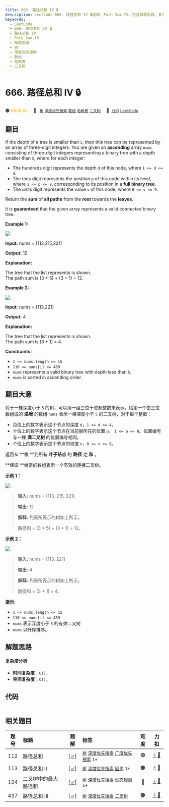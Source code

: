 ```yaml
---
title: 666. 路径总和 IV 🔒
description: LeetCode 666. 路径总和 IV 🔒题解，Path Sum IV，包含解题思路、复杂度分析以及完整的 JavaScript 代码实现。
keywords:
  - LeetCode
  - 666. 路径总和 IV 🔒
  - 路径总和 IV
  - Path Sum IV
  - 解题思路
  - 树
  - 深度优先搜索
  - 数组
  - 哈希表
  - 二叉树
---
```


# 666. 路径总和 IV 🔒

🟠 <font color=#ffb800>Medium</font>&emsp; 🔖&ensp; [`树`](/tag/tree.md) [`深度优先搜索`](/tag/depth-first-search.md) [`数组`](/tag/array.md) [`哈希表`](/tag/hash-table.md) [`二叉树`](/tag/binary-tree.md)&emsp; 🔗&ensp;[`力扣`](https://leetcode.cn/problems/path-sum-iv) [`LeetCode`](https://leetcode.com/problems/path-sum-iv)

## 题目

If the depth of a tree is smaller than `5`, then this tree can be represented
by an array of three-digit integers. You are given an **ascending** array
`nums` consisting of three-digit integers representing a binary tree with a
depth smaller than `5`, where for each integer:

  * The hundreds digit represents the depth `d` of this node, where `1 <= d <= 4`.
  * The tens digit represents the position `p` of this node within its level, where `1 <= p <= 8`, corresponding to its position in a **full binary tree**.
  * The units digit represents the value `v` of this node, where `0 <= v <= 9`.

Return the **sum** of **all paths** from the **root** towards the **leaves**.

It is **guaranteed** that the given array represents a valid connected binary
tree.



**Example 1:**

![](https://fastly.jsdelivr.net/gh/doocs/leetcode@main/solution/0600-0699/0666.Path%20Sum%20IV/images/pathsum4-1-tree.jpg)

**Input:** nums = [113,215,221]

**Output:** 12

**Explanation:**

The tree that the list represents is shown.  
The path sum is (3 + 5) + (3 + 1) = 12.

**Example 2:**

![](https://fastly.jsdelivr.net/gh/doocs/leetcode@main/solution/0600-0699/0666.Path%20Sum%20IV/images/pathsum4-2-tree.jpg)

**Input:** nums = [113,221]

**Output:** 4

**Explanation:**

The tree that the list represents is shown.  
The path sum is (3 + 1) = 4.



**Constraints:**

  * `1 <= nums.length <= 15`
  * `110 <= nums[i] <= 489`
  * `nums` represents a valid binary tree with depth less than `5`.
  * `nums` is sorted in ascending order.


## 题目大意

对于一棵深度小于 `5` 的树，可以用一组三位十进制整数来表示。给定一个由三位数组成的 **递增**  的数组 `nums` 表示一棵深度小于 `5`
的二叉树，对于每个整数：

  * 百位上的数字表示这个节点的深度 `d`，`1 <= d <= 4`。
  * 十位上的数字表示这个节点在当前层所在的位置 `p`， `1 <= p <= 8`。位置编号与一棵 **满二叉树** 的位置编号相同。
  * 个位上的数字表示这个节点的权值 `v`，`0 <= v <= 9`。

返回从 **根  **到所有 **叶子结点** 的 **路径** 之 **和** 。

**保证  **给定的数组表示一个有效的连接二叉树。



**示例 1：**

![](https://fastly.jsdelivr.net/gh/doocs/leetcode@main/solution/0600-0699/0666.Path%20Sum%20IV/images/pathsum4-1-tree.jpg)

> 
> 
> 
> 
> 
> **输入:** nums = [113, 215, 221]
> 
> **输出:** 12
> 
> **解释:** 列表所表示的树如上所示。
> 
> 路径和 = (3 + 5) + (3 + 1) = 12。
> 
> 

**示例 2：**

![](https://fastly.jsdelivr.net/gh/doocs/leetcode@main/solution/0600-0699/0666.Path%20Sum%20IV/images/pathsum4-2-tree.jpg)

> 
> 
> 
> 
> 
> **输入:** nums = [113, 221]
> 
> **输出:** 4
> 
> **解释:** 列表所表示的树如上所示。
> 
> 路径和 = (3 + 1) = 4。
> 
> 



**提示:**

  * `1 <= nums.length <= 15`
  * `110 <= nums[i] <= 489`
  * `nums` 表示深度小于 `5` 的有效二叉树
  * `nums` 以升序排序。


## 解题思路

#### 复杂度分析

- **时间复杂度**：`O()`，
- **空间复杂度**：`O()`，

## 代码

```javascript

```

## 相关题目

<!-- prettier-ignore -->
| 题号 | 标题 | 题解 | 标签 | 难度 | 力扣 |
| :------: | :------ | :------: | :------ | :------: | :------: |
| 112 | 路径总和 | [[✓]](/problem/0112.md) |  [`树`](/tag/tree.md) [`深度优先搜索`](/tag/depth-first-search.md) [`广度优先搜索`](/tag/breadth-first-search.md) `1+` | 🟢 | [🀄️](https://leetcode.cn/problems/path-sum) [🔗](https://leetcode.com/problems/path-sum) |
| 113 | 路径总和 II | [[✓]](/problem/0113.md) |  [`树`](/tag/tree.md) [`深度优先搜索`](/tag/depth-first-search.md) [`回溯`](/tag/backtracking.md) `1+` | 🟠 | [🀄️](https://leetcode.cn/problems/path-sum-ii) [🔗](https://leetcode.com/problems/path-sum-ii) |
| 124 | 二叉树中的最大路径和 | [[✓]](/problem/0124.md) |  [`树`](/tag/tree.md) [`深度优先搜索`](/tag/depth-first-search.md) [`动态规划`](/tag/dynamic-programming.md) `1+` | 🔴 | [🀄️](https://leetcode.cn/problems/binary-tree-maximum-path-sum) [🔗](https://leetcode.com/problems/binary-tree-maximum-path-sum) |
| 437 | 路径总和 III | [[✓]](/problem/0437.md) |  [`树`](/tag/tree.md) [`深度优先搜索`](/tag/depth-first-search.md) [`二叉树`](/tag/binary-tree.md) | 🟠 | [🀄️](https://leetcode.cn/problems/path-sum-iii) [🔗](https://leetcode.com/problems/path-sum-iii) |